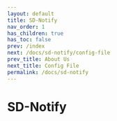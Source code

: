 ```yaml
---
layout: default
title: SD-Notify
nav_order: 1
has_children: true
has_toc: false
prev: /index
next: /docs/sd-notify/config-file
prev_title: About Us
next_title: Config File
permalink: /docs/sd-notify
---
```


# SD-Notify
